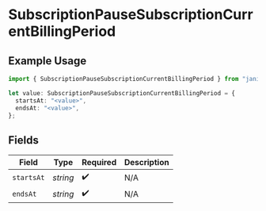 # SubscriptionPauseSubscriptionCurrentBillingPeriod

## Example Usage

```typescript
import { SubscriptionPauseSubscriptionCurrentBillingPeriod } from "jani-payments/models/operations";

let value: SubscriptionPauseSubscriptionCurrentBillingPeriod = {
  startsAt: "<value>",
  endsAt: "<value>",
};
```

## Fields

| Field              | Type               | Required           | Description        |
| ------------------ | ------------------ | ------------------ | ------------------ |
| `startsAt`         | *string*           | :heavy_check_mark: | N/A                |
| `endsAt`           | *string*           | :heavy_check_mark: | N/A                |